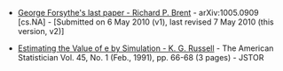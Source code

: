 * [George Forsythe's last paper - Richard P. Brent](https://arxiv.org/abs/1005.0909) - arXiv:1005.0909 [cs.NA] - [Submitted on 6 May 2010 (v1), last revised 7 May 2010 (this version, v2)]

* [Estimating the Value of e by Simulation - K. G. Russell](https://www.jstor.org/stable/2685243?seq=1#page_scan_tab_contents) - The American Statistician
Vol. 45, No. 1 (Feb., 1991), pp. 66-68 (3 pages) - JSTOR
